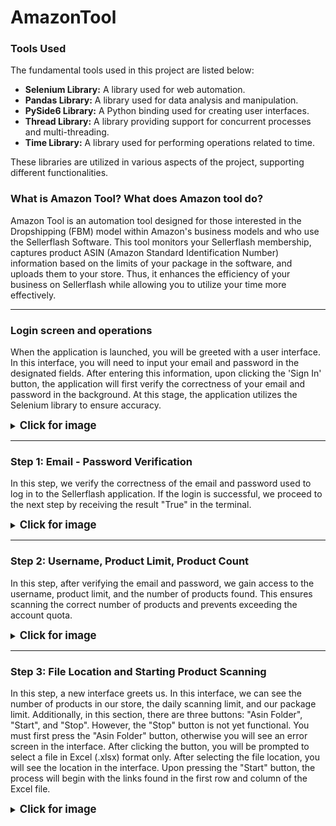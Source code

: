 # AmazonTool

### Tools Used

The fundamental tools used in this project are listed below:

- **Selenium Library:** A library used for web automation.
- **Pandas Library:** A library used for data analysis and manipulation.
- **PySide6 Library:** A Python binding used for creating user interfaces.
- **Thread Library:** A library providing support for concurrent processes and multi-threading.
- **Time Library:** A library used for performing operations related to time.

These libraries are utilized in various aspects of the project, supporting different functionalities.

### What is Amazon Tool? What does Amazon tool do?

Amazon Tool is an automation tool designed for those interested in the Dropshipping (FBM) model within Amazon's business models and who use the Sellerflash Software. This tool monitors your Sellerflash membership, captures product ASIN (Amazon Standard Identification Number) information based on the limits of your package in the software, and uploads them to your store. Thus, it enhances the efficiency of your business on Sellerflash while allowing you to utilize your time more effectively.

---

### Login screen and operations

When the application is launched, you will be greeted with a user interface. In this interface, you will need to input your email and password in the designated fields. After entering this information, upon clicking the 'Sign In' button, the application will first verify the correctness of your email and password in the background. At this stage, the application utilizes the Selenium library to ensure accuracy.

<details>
<summary><b><big>Click for image</big></b></summary>
<p align="center">
  <img src="https://cdn.discordapp.com/attachments/782962565293932554/1232309636305125416/Login_Screen.PNG?ex=6628fd48&is=6627abc8&hm=5341f06e2786d68102ea092f2882515b989219dec5432a5f3844119ca1b41e07&" alt="Login Screen">
</p>
</details>

---

### Step 1: Email - Password Verification

In this step, we verify the correctness of the email and password used to log in to the Sellerflash application. If the login is successful, we proceed to the next step by receiving the result "True" in the terminal.

<details>
<summary><b><big>Click for image</big></b></summary>
<p align="center">
  <img src="https://cdn.discordapp.com/attachments/782962565293932554/1232317096441155715/Selenium1.PNG?ex=6629043b&is=6627b2bb&hm=8fb6bbebe0738f3a533bcf939398504c44dae18b2743cc1a5db816c72ff39e30&" alt="Login Screen">
</p>
</details>

---

### Step 2: Username, Product Limit, Product Count

In this step, after verifying the email and password, we gain access to the username, product limit, and the number of products found. This ensures scanning the correct number of products and prevents exceeding the account quota.

<details>
<summary><b><big>Click for image</big></b></summary>
<p align="center">
  <img src="https://cdn.discordapp.com/attachments/782962565293932554/1232321304473112687/Selenium2.PNG?ex=66290826&is=6627b6a6&hm=14086d9ea592e7759e02df8563f48fb3ce271c1c6927533faf38fa507d54afd5&" alt="Login Screen">
</p>
</details>

---

### Step 3: File Location and Starting Product Scanning

In this step, a new interface greets us. In this interface, we can see the number of products in our store, the daily scanning limit, and our package limit. Additionally, in this section, there are three buttons: "Asin Folder", "Start", and "Stop". However, the "Stop" button is not yet functional. You must first press the "Asin Folder" button, otherwise you will see an error screen in the interface. After clicking the button, you will be prompted to select a file in Excel (.xlsx) format only. After selecting the file location, you will see the location in the interface. Upon pressing the "Start" button, the process will begin with the links found in the first row and column of the Excel file.

<details>
<summary><b><big>Click for image</big></b></summary>
<p align="center">
  <img src="https://cdn.discordapp.com/attachments/782962565293932554/1232324637036122153/Settings_Screen.PNG?ex=66290b40&is=6627b9c0&hm=5b5f749cd0dfbd33e2c8256b1a0ff26ef7b5ceabb78f793bfc960a2749edc43a&" alt="Login Screen">
  <p align="center">
  <img src="https://cdn.discordapp.com/attachments/782962565293932554/1232325360662614056/Settings_Screen1.PNG?ex=66290bed&is=6627ba6d&hm=e9928c7f3c5f61cc0ec2924f1b9978ca7c6b6faac6e317c1bc80bfba12a0edcd&" alt="Login Screen">
  <p align="center">
  <img src="https://cdn.discordapp.com/attachments/782962565293932554/1232325372570239106/Settings_Screen2.PNG?ex=66290bf0&is=6627ba70&hm=1b38764b1d3dc24253a29d1dc5255e3d8aedd78d5147646f5a035ba79442abb3&" alt="Login Screen">
</p>
</details>
